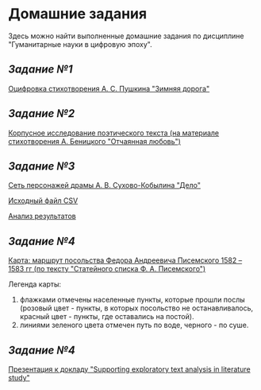 # **Домашние задания**
Здесь можно найти выполненные домашние задания по дисциплине "Гуманитарные науки в цифровую эпоху".

## *Задание №1*
[Оцифровка стихотворения А. С. Пушкина "Зимняя дорога"](https://github.com/kovrizhnykhn/Kovrizhnykh-N/blob/master/%D0%97%D0%B8%D0%BC%D0%BD%D1%8F%D1%8F%20%D0%B4%D0%BE%D1%80%D0%BE%D0%B3%D0%B0.xml)

## *Задание №2*
[Корпусное исследование поэтического текста (на материале стихотворения А. Беницкого "Отчаянная любовь")](https://github.com/kovrizhnykhn/Kovrizhnykh-N/blob/master/%D0%9A%D0%BE%D1%80%D0%BF%D1%83%D1%81%D0%BD%D0%BE%D0%B5%20%D0%B8%D1%81%D1%81%D0%BB%D0%B5%D0%B4%D0%BE%D0%B2%D0%B0%D0%BD%D0%B8%D0%B5.md) 

## *Задание №3*
[Сеть персонажей драмы А. В. Сухово-Кобылина "Дело"](https://github.com/kovrizhnykhn/Kovrizhnykh-N/blob/master/Untitled1.png)

[Исходный файл CSV](https://github.com/kovrizhnykhn/Kovrizhnykh-N/blob/master/ezlinavis.csv)

[Анализ результатов](https://github.com/kovrizhnykhn/Kovrizhnykh-N/blob/master/%D0%A1%D0%B5%D1%82%D1%8C%20%D0%BF%D0%B5%D1%80%D1%81%D0%BE%D0%BD%D0%B0%D0%B6%D0%B5%D0%B9.md)  

## *Задание №4*
[Карта: маршрут посольства Федора Андреевича Писемского 1582 – 1583 гг (по тексту "Статейного списка Ф. А. Писемского")](https://github.com/kovrizhnykhn/Kovrizhnykh-N/blob/master/map(3).geojson)

Легенда карты: 
1. флажками отмечены населенные пункты, которые прошли послы (розовый цвет - пункты, в которых посольство не останавливалось, красный цвет - пункты, где оставались на постой).
2. линиями зеленого цвета отмечен путь по воде, черного - по суше.

## *Задание №4*
[Презентация к докладу "Supporting exploratory text analysis in literature study"](https://github.com/kovrizhnykhn/Kovrizhnykh-N/blob/master/Supporting.pptx) 
